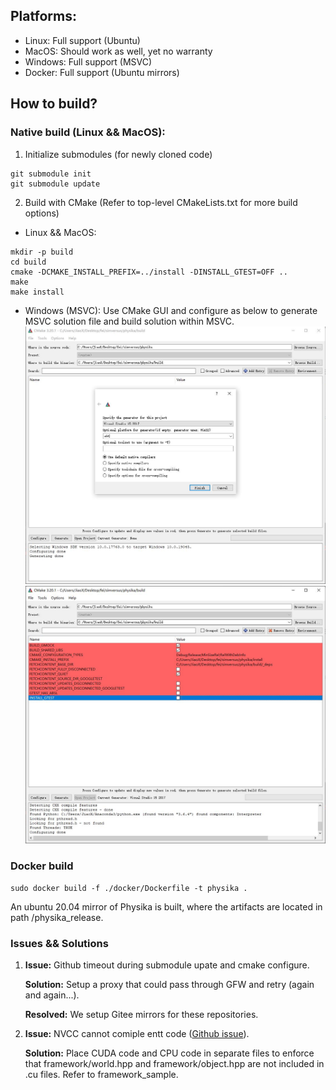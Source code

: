 ## Platforms:
* Linux: Full support (Ubuntu)
* MacOS: Should work as well, yet no warranty
* Windows: Full support (MSVC)
* Docker: Full support (Ubuntu mirrors)
## How to build?
### Native build (Linux && MacOS):
1. Initialize submodules (for newly cloned code)
```
git submodule init
git submodule update
```
2. Build with CMake (Refer to top-level CMakeLists.txt for more build options)
* Linux && MacOS:
```
mkdir -p build
cd build
cmake -DCMAKE_INSTALL_PREFIX=../install -DINSTALL_GTEST=OFF ..
make
make install
```
* Windows (MSVC):
Use CMake GUI and configure as below to generate MSVC solution file and build solution within MSVC.
![alt text](../data/readme_resources/cmake_configure.jpg "cmake configure")
![alt text](../data/readme_resources/cmake_configure_setup.jpg "cmake configure_setup")

### Docker build
```
sudo docker build -f ./docker/Dockerfile -t physika .
```
An ubuntu 20.04 mirror of Physika is built, where the artifacts are located in path /physika_release.

### Issues && Solutions
1. **Issue:** Github timeout during submodule upate and cmake configure.

    **Solution:** Setup a proxy that could pass through GFW and retry (again and again...).

    **Resolved:** We setup Gitee mirrors for these repositories.
2. **Issue:** NVCC cannot comiple entt code ([Github issue](https://github.com/skypjack/entt/issues/1082)).

    **Solution:**  Place CUDA code and CPU code in separate files to enforce that framework/world.hpp and framework/object.hpp are not included in .cu files. Refer to framework_sample.